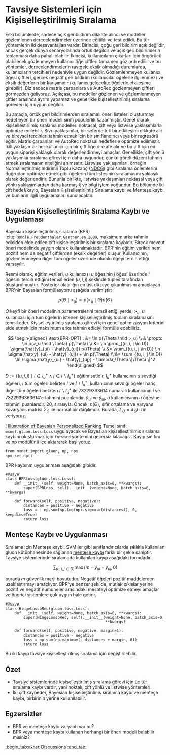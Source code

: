 # Tavsiye Sistemleri için Kişiselleştirilmiş Sıralama

Eski bölümlerde, sadece açık geribildirim dikkate alındı ve modeller gözlemlenen derecelendirmeler üzerinde eğitildi ve test edildi. Bu tür yöntemlerin iki dezavantajları vardır: Birincisi, çoğu geri bildirim açık değildir, ancak gerçek dünya senaryolarında örtük değildir ve açık geri bildirimlerin toplanması daha pahalı olabilir. İkincisi, kullanıcıların çıkarları için öngörücü olabilecek gözlenmeyen kullanıcı öğe çiftleri tamamen göz ardı edilir ve bu yöntemler, derecelendirmelerin rastgele eksik olmadığı durumlarda, kullanıcıların tercihleri nedeniyle uygun değildir. Gözlemlenmeyen kullanıcı öğesi çiftleri, gerçek negatif geri bildirim (kullanıcılar öğelerle ilgilenmez) ve eksik değerlerin bir karışımıdır (kullanıcı gelecekte öğelerle etkileşime girebilir). Biz sadece matris çarpanlara ve AutoRec gözlenmeyen çiftleri görmezden geliyoruz. Açıkçası, bu modeller gözlenen ve gözlemlenmeyen çiftler arasında ayrım yapamaz ve genellikle kişiselleştirilmiş sıralama görevleri için uygun değildir. 

Bu amaçla, örtük geri bildirimlerden sıralamalı öneri listeleri oluşturmayı hedefleyen bir öneri modeli sınıfı popülerlik kazanmıştır. Genel olarak, kişiselleştirilmiş sıralama modelleri noktasal, çift veya listwise yaklaşımlarla optimize edilebilir. Sivri yaklaşımlar, bir seferde tek bir etkileşimi dikkate alır ve bireysel tercihleri tahmin etmek için bir sınıflandırıcı veya bir regresörü eğitir. Matris çarpanları ve AutoRec noktasal hedeflerle optimize edilmiştir. İkili yaklaşımlar her kullanıcı için bir çift öğe dikkate alır ve bu çift için en uygun siparişi yaklaşık olarak değerlendirmeyi amaçlar. Genellikle, çift yönlü yaklaşımlar sıralama görevi için daha uygundur, çünkü göreli düzeni tahmin etmek sıralamanın niteliğini anımsatır. Listwise yaklaşımları, örneğin Normalleştirilmiş İndirimli Toplu Kazanç ([NDCG](https://en.wikipedia.org/wiki/Discounted_cumulative_gain)) gibi sıralama önlemlerini doğrudan optimize etmek gibi öğelerin tüm listesinin sıralamasını yaklaşık olarak değerlendirir. Bununla birlikte, listwise yaklaşımları noktasal veya çift yönlü yaklaşımlardan daha karmaşık ve bilgi işlem yoğundur. Bu bölümde iki çift hedef/kayıp, Bayesian Kişiselleştirilmiş Sıralama kaybı ve Menteşe kaybı ve bunların ilgili uygulamaları sunulacaktır. 

## Bayesian Kişiselleştirilmiş Sıralama Kaybı ve Uygulaması

Bayesian kişiselleştirilmiş sıralama (BPR) :cite:`Rendle.Freudenthaler.Gantner.ea.2009`, maksimum arka tahmin ediciden elde edilen çift kişiselleştirilmiş bir sıralama kaybıdır. Birçok mevcut öneri modelinde yaygın olarak kullanılmaktadır. BPR'nin eğitim verileri hem pozitif hem de negatif çiftlerden (eksik değerler) oluşur. Kullanıcının, gözlemlenmeyen diğer tüm öğeler üzerinde olumlu öğeyi tercih ettiği varsayılır. 

Resmi olarak, eğitim verileri, $u$ kullanıcısı $u$ öğesinin $j$ öğesi üzerinde $i$ öğesini tercih ettiğini temsil eden $(u, i, j)$ şeklinde tuples tarafından oluşturulmuştur. Posterior olasılığın en üst düzeye çıkarılmasını amaçlayan BPR'nin Bayesian formülasyonu aşağıda verilmiştir: 

$$
p(\Theta \mid >_u )  \propto  p(>_u \mid \Theta) p(\Theta)
$$

$\Theta$ keyfi bir öneri modelinin parametrelerini temsil ettiği yerde, $>_u$, $u$ kullanıcısı için tüm öğelerin istenen kişiselleştirilmiş toplam sıralamasını temsil eder. Kişiselleştirilmiş sıralama görevi için genel optimizasyon kriterini elde etmek için maksimum arka tahmin ediciyi formüle edebiliriz. 

$$
\begin{aligned}
\text{BPR-OPT} : &= \ln p(\Theta \mid >_u) \\
         & \propto \ln p(>_u \mid \Theta) p(\Theta) \\
         &= \ln \prod_{(u, i, j \in D)} \sigma(\hat{y}_{ui} - \hat{y}_{uj}) p(\Theta) \\
         &= \sum_{(u, i, j \in D)} \ln \sigma(\hat{y}_{ui} - \hat{y}_{uj}) + \ln p(\Theta) \\
         &= \sum_{(u, i, j \in D)} \ln \sigma(\hat{y}_{ui} - \hat{y}_{uj}) - \lambda_\Theta \|\Theta \|^2
\end{aligned}
$$

$D := \{(u, i, j) \mid i \in I^+_u \wedge j \in I \backslash I^+_u \}$ eğitim setidir, $I^+_u$ kullanıcının $u$ sevdiği öğeleri, $I$ tüm öğeleri belirten $I$ ve $I \backslash I^+_u$, kullanıcının sevdiği öğeler hariç diğer tüm öğeleri belirten $I \backslash I^+_u$ ile 73229363614 numaralı kullanıcının $i$ ve 7322936363614'e tahmini puanlarıdır. $\hat{y}_{ui}$ ve $\hat{y}_{uj}$, $u$ kullanıcısının $u$ öğesine tahmini puanlarıdır. 20, sırasıyla. Önceki $p(\Theta)$, sıfır ortalama ve varyans kovaryans matrisi $\Sigma_\Theta$ ile normal bir dağılımdır. Burada, $\Sigma_\Theta = \lambda_\Theta I$ izin veriyoruz. 

! [Illustration of Bayesian Personalized Ranking](../img/rec-ranking.svg) Temel sınıfı `mxnet.gluon.loss.Loss` uygulayacak ve Bayesian kişiselleştirilmiş sıralama kaybını oluşturmak için `forward` yöntemini geçersiz kılacağız. Kayıp sınıfını ve np modülünü içe aktararak başlıyoruz.

```{.python .input  n=5}
from mxnet import gluon, np, npx
npx.set_np()
```

BPR kaybının uygulanması aşağıdaki gibidir.

```{.python .input  n=2}
#@save
class BPRLoss(gluon.loss.Loss):
    def __init__(self, weight=None, batch_axis=0, **kwargs):
        super(BPRLoss, self).__init__(weight=None, batch_axis=0, **kwargs)

    def forward(self, positive, negative):
        distances = positive - negative
        loss = - np.sum(np.log(npx.sigmoid(distances)), 0, keepdims=True)
        return loss
```

## Menteşe Kaybı ve Uygulanması

Sıralama için Menteşe kaybı, SVM'ler gibi sınıflandırıcılarda sıklıkla kullanılan gluon kütüphanesinde sağlanan [menteşe kaybı](https://mxnet.incubator.apache.org/api/python/gluon/loss.html#mxnet.gluon.loss.HingeLoss) farklı bir şekle sahiptir. Tavsiye sistemlerinde sıralamada kullanılan kayıp aşağıdaki formdadır. 

$$
 \sum_{(u, i, j \in D)} \max( m - \hat{y}_{ui} + \hat{y}_{uj}, 0)
$$

burada $m$ güvenlik marjı boyutudur. Negatif öğeleri pozitif maddelerden uzaklaştırmayı amaçlıyor. BPR'ye benzer şekilde, mutlak çıkışlar yerine pozitif ve negatif numuneler arasındaki mesafeyi optimize etmeyi amaçlar ve önerici sistemlere çok uygun hale getirir.

```{.python .input  n=3}
#@save
class HingeLossbRec(gluon.loss.Loss):
    def __init__(self, weight=None, batch_axis=0, **kwargs):
        super(HingeLossbRec, self).__init__(weight=None, batch_axis=0,
                                            **kwargs)

    def forward(self, positive, negative, margin=1):
        distances = positive - negative
        loss = np.sum(np.maximum(- distances + margin, 0))
        return loss
```

Bu iki kayıp tavsiye kişiselleştirilmiş sıralama için değiştirilebilir. 

## Özet

- Tavsiye sistemlerinde kişiselleştirilmiş sıralama görevi için üç tür sıralama kaybı vardır, yani noktalı, çift yönlü ve listwise yöntemleri.
- İki çift kaybeder, Bayesian kişiselleştirilmiş sıralama kaybı ve menteşe kaybı, birbirinin yerine kullanılabilir.

## Egzersizler

- BPR ve menteşe kaybı varyantı var mı?
- BPR veya menteşe kaybı kullanan herhangi bir öneri modeli bulabilir misiniz?

:begin_tab:`mxnet`
[Discussions](https://discuss.d2l.ai/t/402)
:end_tab:
